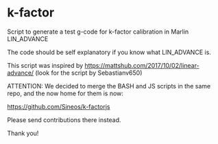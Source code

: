 # k-factor

Script to generate a test g-code for k-factor calibration in Marlin LIN_ADVANCE

The code should be self explanatory if you know what LIN_ADVANCE is.

This script was inspired by https://mattshub.com/2017/10/02/linear-advance/ (look for the script by Sebastianv650)

ATTENTION: We decided to merge the BASH and JS scripts in the same repo, and the now home for them is now:

https://github.com/Sineos/k-factorjs

Please send contributions there instead.

Thank you!
